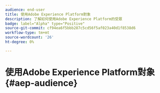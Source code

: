 ```yaml
---
audience: end-user
title: 使用Adobe Experience Platform對象
description: 了解如何使用Adobe Experience Platform的受眾
badge: label="Alpha" type="Positive"
source-git-commit: cf94ea6f5bbb287c5cd56f5af023a40d1f8538d6
workflow-type: tm+mt
source-wordcount: '26'
ht-degree: 0%

---
```


# 使用Adobe Experience Platform對象{#aep-audience}
